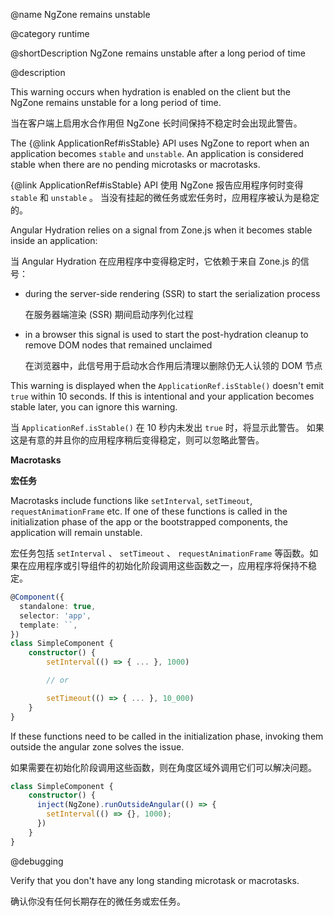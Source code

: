 @name NgZone remains unstable 

@category runtime

@shortDescription NgZone remains unstable after a long period of time

@description

This warning occurs when hydration is enabled on the client but the NgZone remains unstable for a long period of time.

当在客户端上启用水合作用但 NgZone 长时间保持不稳定时会出现此警告。

The {&commat;link ApplicationRef#isStable} API uses NgZone to report when an application becomes `stable` and `unstable`. An application is considered stable when there are no pending microtasks or macrotasks.

{&commat;link ApplicationRef#isStable} API 使用 NgZone 报告应用程序何时变得 `stable` 和 `unstable` 。 当没有挂起的微任务或宏任务时，应用程序被认为是稳定的。

Angular Hydration relies on a signal from Zone.js when it becomes stable inside an application:

当 Angular Hydration 在应用程序中变得稳定时，它依赖于来自 Zone.js 的信号：

* during the server-side rendering \(SSR\) to start the serialization process

  在服务器端渲染 \(SSR\) 期间启动序列化过程

* in a browser this signal is used to start the post-hydration cleanup to remove DOM nodes that remained unclaimed

  在浏览器中，此信号用于启动水合作用后清理以删除仍无人认领的 DOM 节点

This warning is displayed when the `ApplicationRef.isStable()` doesn't emit `true` within 10 seconds. If this is intentional and your application becomes stable later, you can ignore this warning. 

当 `ApplicationRef.isStable()` 在 10 秒内未发出 `true` 时，将显示此警告。 如果这是有意的并且你的应用程序稍后变得稳定，则可以忽略此警告。

**Macrotasks**

**宏任务**

Macrotasks include functions like `setInterval`, `setTimeout`, `requestAnimationFrame` etc. 
If one of these functions is called in the initialization phase of the app or the bootstrapped components, the application will remain unstable. 

宏任务包括 `setInterval` 、 `setTimeout` 、 `requestAnimationFrame` 等函数。如果在应用程序或引导组件的初始化阶段调用这些函数之一，应用程序将保持不稳定。

```typescript
@Component({
  standalone: true,
  selector: 'app',
  template: ``,
})
class SimpleComponent {
    constructor() {
        setInterval(() => { ... }, 1000)

        // or 

        setTimeout(() => { ... }, 10_000)
    }
}
```

If these functions need to be called in the initialization phase, invoking them outside the angular zone solves the issue.  

如果需要在初始化阶段调用这些函数，则在角度区域外调用它们可以解决问题。

```typescript
class SimpleComponent {
    constructor() {
      inject(NgZone).runOutsideAngular(() => {
        setInterval(() => {}, 1000);
      })
    }
}
```

@debugging

Verify that you don't have any long standing microtask or macrotasks.

确认你没有任何长期存在的微任务或宏任务。
